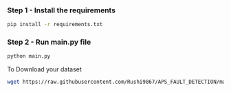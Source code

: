 ### Step 1 - Install the requirements

```bash
pip install -r requirements.txt
```

### Step 2 - Run main.py file

```bash
python main.py
```

To Download your dataset
```bash
wget https://raw.githubusercontent.com/Rushi9867/APS_FAULT_DETECTION/main/aps_failure_training_set1.csv
```
